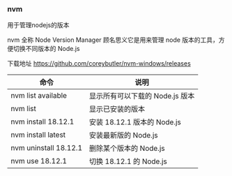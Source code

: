 ### nvm

用于管理nodejs的版本

nvm 全称 Node Version Manager 顾名思义它是用来管理 node 版本的工具，方便切换不同版本的
Node.js

下载地址 https://github.com/coreybutler/nvm-windows/releases


| 命令                  | 说明                            |
| --------------------- | ------------------------------- |
| nvm list available    | 显示所有可以下载的 Node.js 版本 |
| nvm list              | 显示已安装的版本                |
| nvm install 18.12.1   | 安装 18.12.1 版本的 Node.js     |
| nvm install latest    | 安装最新版的 Node.js            |
| nvm uninstall 18.12.1 | 删除某个版本的 Node.js          |
| nvm use 18.12.1       | 切换 18.12.1 的 Node.js         |
